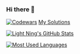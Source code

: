 ### Hi there 👋

[![Codewars][codewars_badge]][codewars_profile]
[My Solutions](https://github.com/light4/codewars)

<p>
  <a href="https://github.com/light4/mine-stats">
    <img src="https://i01.io/api/stats?user=light4&show_icons=true&theme=onedark" alt="Light Ning's GitHub Stats" />
  </a>
</p>
<p>
  <a href="https://github.com/light4/mine-stats">
    <img src="https://i01.io/api/stats/top-langs?user=light4&hide=html" alt="Most Used Languages" />
  </a>
</p>

[codewars_badge]: https://www.codewars.com/users/lightning1141/badges/small
[codewars_profile]: https://www.codewars.com/users/lightning1141
